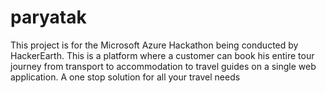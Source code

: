 # paryatak
This project is for the Microsoft Azure Hackathon being conducted by HackerEarth. This is a platform where a customer can book his entire tour journey from transport to accommodation to travel guides on a single web application.
A one stop solution for all your travel needs
